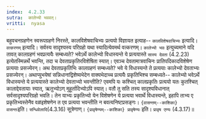 ```yaml
---
index:  4.2.33
sutra:  कालेभ्यो भववत्।
vritti:  nyasa
---
```


बहुवचनग्रहणेन स्वरूपग्रहणे निरस्ते, कालविशेषवाचिभ्यः प्रत्ययो विज्ञायत इत्याह-- `कालविशेषवाचिभ्यः` इत्यादि। `वत्करणम्` इत्यादि। सर्वस्य सादृश्यस्य परिग्रहो यथा स्यादित्येवमर्थ वत्करणम्। `कालेभ्यो भवः` इत्युच्यमाने यदि तावत् कालग्रहणं भवप्रत्ययैः सम्बध्यते? भवेऽर्थे कालेभ्यो विधास्यन्ते ये प्रत्ययास्ते `सास्य देवता` (4.2.23) इत्येतस्मिन्नर्थे भवन्ति, तदा च देवताप्रकृतिरविशेषिता स्यात्। एवञ्च देवतामात्रवाचिनः प्रातिपदिकादविशेषेण प्रत्ययाः प्रसज्येरन्। अथ देवताप्रकृतिभिः कालग्रहणं सम्बध्यते? भवे ये विधास्यन्ते ते प्रत्ययाः कालेभ्यो देवताभ्यः प्रसज्येरन्। अथाप्युभयेषां सन्निधानाद्विशेष्यभेदेन वाक्यभेदाच्च प्रत्ययैः प्रकृतिभिश्च सम्बध्यते-- कालेभ्यो भवेऽर्थे विधास्यन्ते ये प्रत्ययास्ते कालेभ्यो देवताभ्यो भवन्तीति? एवमपि यः कश्चित् कालप्रकृतिः प्रत्ययो यतः कुतश्चित् कालाद्देवतायाः स्यात्, ऋतुभ्योऽण् मुहूर्तादिभ्योऽपि स्यात्। वतौ तु सति तस्य सादृश्यविधानात् सर्वसादृश्यपरिग्रहो भवति। तेन याभ्यः प्रकृतिभ्यो येन विशेषणेन ये प्रत्यया भवार्थे विधास्यन्ते, इहापि ताभ्य ए प्रकृतिभ्यस्तेनैव व#इशेषणेन त एव प्रत्यया भवन्तीति न बवत्यनिष्टप्रसङ्गः। `{वासन्तम्--काशिका} वासन्तः`इति। `सन्धिवेलादि`(4.3.16) सूत्रेणाण्। `{प्रावृषेण्यम्--काशिका} प्रावृषेण्यः` इति। `प्रावृष एण्यः` (4.3.17)॥
